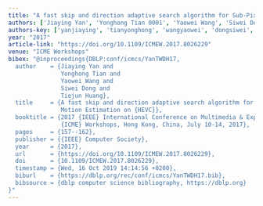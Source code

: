 ```yaml
---
title: "A fast skip and direction adaptive search algorithm for Sub-Pixel Motion Estimation on HEVC"
authors: ['Jiaying Yan', 'Yonghong Tian 0001', 'Yaowei Wang', 'Siwei Dong', 'Tiejun Huang']
authors-key: ['yanjiaying', 'tianyonghong', 'wangyaowei', 'dongsiwei', 'huangtiejun']
year: "2017"
article-link: "https://doi.org/10.1109/ICMEW.2017.8026229"
venue: "ICME Workshops"
bibex: "@inproceedings{DBLP:conf/icmcs/YanTWDH17,
  author    = {Jiaying Yan and
               Yonghong Tian and
               Yaowei Wang and
               Siwei Dong and
               Tiejun Huang},
  title     = {A fast skip and direction adaptive search algorithm for Sub-Pixel
               Motion Estimation on {HEVC}},
  booktitle = {2017 {IEEE} International Conference on Multimedia & Expo Workshops,
               {ICME} Workshops, Hong Kong, China, July 10-14, 2017},
  pages     = {157--162},
  publisher = {{IEEE} Computer Society},
  year      = {2017},
  url       = {https://doi.org/10.1109/ICMEW.2017.8026229},
  doi       = {10.1109/ICMEW.2017.8026229},
  timestamp = {Wed, 16 Oct 2019 14:14:56 +0200},
  biburl    = {https://dblp.org/rec/conf/icmcs/YanTWDH17.bib},
  bibsource = {dblp computer science bibliography, https://dblp.org}
}"
---
```

